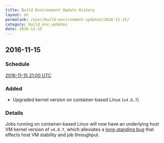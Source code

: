 ```yaml
---
title: Build Environment Update History
layout: en
permalink: /user/build-environment-updates/2016-11-15/
category: build_env_updates
date: 2016-11-15
---
```


## 2016-11-15

### Schedule

[2016-11-15 21:00 UTC](http://everytimezone.com/#2016-11-15,540,cn3)

### Added

- Upgraded kernel version on container-based Linux (`v4.8.7`)

### Details

Jobs running on container-based Linux will now have an underlying host VM kernel
version of `v4.8.7`, which alleviates a [long-standing
bug](https://github.com/docker/docker/issues/5618) that effects host VM
stability and job throughput.
